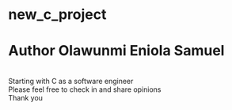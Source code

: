 # new_c_project
# Author Olawunmi Eniola Samuel 
<br>
Starting with C as a software engineer
<br>
Please feel free to check in and share opinions
<br>
Thank you 
